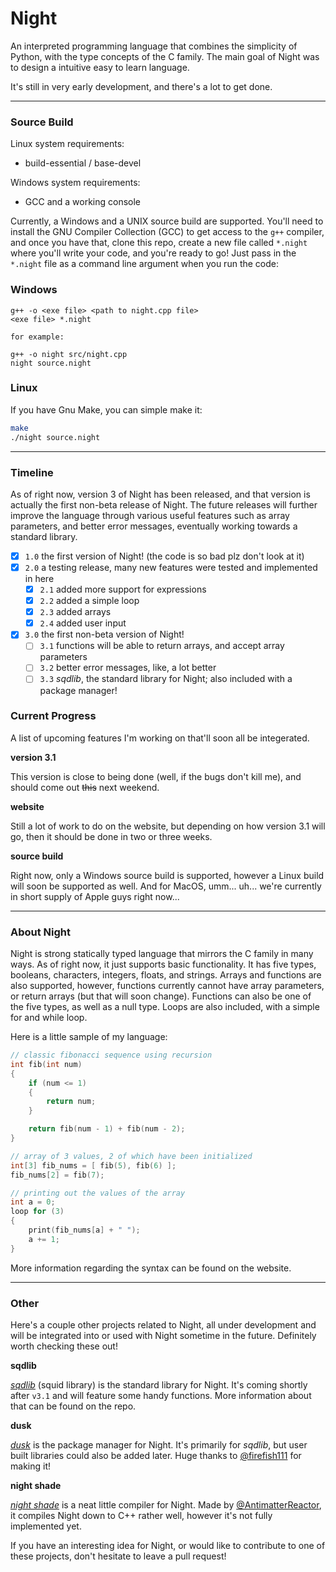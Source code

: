 # Night

An interpreted programming language that combines the simplicity of Python, with the type concepts of the C family. The main goal of Night was to design a intuitive easy to learn language.

It's still in very early development, and there's a lot to get done.

---

### Source Build
Linux system requirements:
- build-essential / base-devel

Windows system requirements:
- GCC and a working console

Currently, a Windows and a UNIX source build are supported.
You'll need to install the GNU Compiler Collection (GCC) to get access to the `g++` compiler, and once you have that, clone this repo, create a new file called `*.night` where you'll write your code, and you're ready to go! 
Just pass in the `*.night` file as a command line argument when you run the code:

### Windows
```
g++ -o <exe file> <path to night.cpp file>
<exe file> *.night

for example:

g++ -o night src/night.cpp
night source.night
```

### Linux
If you have Gnu Make, you can simple make it:
```bash
make
./night source.night
```
---

### Timeline

As of right now, version 3 of Night has been released, and that version is actually the first non-beta release of Night. The future releases will further improve the language through various useful features such as array parameters, and better error messages, eventually working towards a standard library.

- [x] `1.0` the first version of Night! (the code is so bad plz don't look at it)
- [x] `2.0` a testing release, many new features were tested and implemented in here
  - [x] `2.1` added more support for expressions
  - [x] `2.2` added a simple loop
  - [x] `2.3` added arrays
  - [x] `2.4` added user input
- [x] `3.0` the first non-beta version of Night!
  - [ ] `3.1` functions will be able to return arrays, and accept array parameters
  - [ ] `3.2` better error messages, like, a lot better
  - [ ] `3.3` *sqdlib*, the standard library for Night; also included with a package manager!

### Current Progress

A list of upcoming features I'm working on that'll soon all be integerated.

**version 3.1**

This version is close to being done (well, if the bugs don't kill me), and should come out ~~this~~ next weekend.

**website**

Still a lot of work to do on the website, but depending on how version 3.1 will go, then it should be done in two or three weeks.

**source build**

Right now, only a Windows source build is supported, however a Linux build will soon be supported as well. And for MacOS, umm... uh... we're currently in short supply of Apple guys right now...

---

### About Night

Night is strong statically typed language that mirrors the C family in many ways. As of right now, it just supports basic functionality. It has five types, booleans, characters, integers, floats, and strings. Arrays and functions are also supported, however, functions currently cannot have array parameters, or return arrays (but that will soon change). Functions can also be one of the five types, as well as a null type. Loops are also included, with a simple for and while loop.

Here is a little sample of my language:

```cpp
// classic fibonacci sequence using recursion
int fib(int num)
{
    if (num <= 1)
    {
        return num;
    }

    return fib(num - 1) + fib(num - 2);
}

// array of 3 values, 2 of which have been initialized
int[3] fib_nums = [ fib(5), fib(6) ];
fib_nums[2] = fib(7);

// printing out the values of the array
int a = 0;
loop for (3)
{
    print(fib_nums[a] + " ");
    a += 1;
}
```

More information regarding the syntax can be found on the website.

---

### Other

Here's a couple other projects related to Night, all under development and will be integrated into or used with Night sometime in the future. Definitely worth checking these out!

**sqdlib**

*[sqdlib](https://github.com/DynamicSquid/sqdlib)* (squid library) is the standard library for Night. It's coming shortly after `v3.1` and will feature some handy functions. More information about that can be found on the repo.

**dusk**

*[dusk](https://github.com/firefish111/dusk)* is the package manager for Night. It's primarily for *sqdlib*, but user built libraries could also be added later. Huge thanks to [@firefish111](https://github.com/firefish111) for making it!

**night shade**

*[night shade](https://github.com/AntimatterReactor/NightShade)* is a neat little compiler for Night. Made by [@AntimatterReactor](https://github.com/AntimatterReactor), it compiles Night down to C++ rather well, however it's not fully implemented yet.

If you have an interesting idea for Night, or would like to contribute to one of these projects, don't hesitate to leave a pull request!
